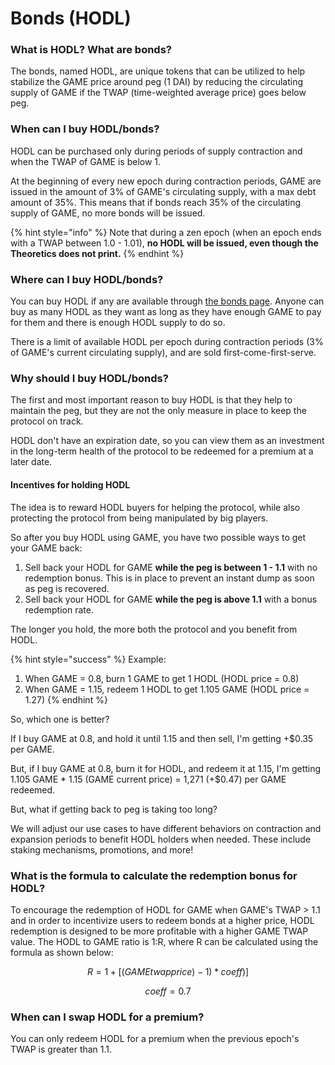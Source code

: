 # Bonds (HODL)

### What is HODL? What are bonds?

The bonds, named HODL, are unique tokens that can be utilized to help stabilize the GAME price around peg (1 DAI) by reducing the circulating supply of GAME if the TWAP (time-weighted average price) goes below peg.

### When can I buy HODL/bonds?

HODL can be purchased only during periods of supply contraction and when the TWAP of GAME is below 1.

At the beginning of every new epoch during contraction periods, GAME are issued in the amount of 3% of GAME's circulating supply, with a max debt amount of 35%. This means that if bonds reach 35% of the circulating supply of GAME, no more bonds will be issued.

{% hint style="info" %}
Note that during a zen epoch (when an epoch ends with a TWAP between 1.0 - 1.01), **no HODL will be issued, even though the Theoretics does not print.**
{% endhint %}

### Where can I buy HODL/bonds?

You can buy HODL if any are available through [the bonds page](https://gametheory.tech/bonds). Anyone can buy as many HODL as they want as long as they have enough GAME to pay for them and there is enough HODL supply to do so.

There is a limit of available HODL per epoch during contraction periods (3% of GAME's current circulating supply), and are sold first-come-first-serve.

### Why should I buy HODL/bonds?

The first and most important reason to buy HODL is that they help to maintain the peg, but they are not the only measure in place to keep the protocol on track.

HODL don't have an expiration date, so you can view them as an investment in the long-term health of the protocol to be redeemed for a premium at a later date.

#### Incentives for holding HODL

The idea is to reward HODL buyers for helping the protocol, while also protecting the protocol from being manipulated by big players.

So after you buy HODL using GAME, you have two possible ways to get your GAME back:

1. Sell back your HODL for GAME **while the peg is between 1 - 1.1** with no redemption bonus. This is in place to prevent an instant dump as soon as peg is recovered.
2. Sell back your HODL for GAME **while the peg is above 1.1** with a bonus redemption rate.

The longer you hold, the more both the protocol and you benefit from HODL.

{% hint style="success" %}
Example:

1. When GAME = 0.8, burn 1 GAME to get 1 HODL (HODL price = 0.8)
2. When GAME = 1.15, redeem 1 HODL to get 1.105 GAME (HODL price = 1.27)
{% endhint %}

So, which one is better?

If I buy GAME at 0.8, and hold it until 1.15 and then sell, I'm getting +$0.35 per GAME.

But, if I buy GAME at 0.8, burn it for HODL, and redeem it at 1.15, I'm getting 1.105 GAME \* 1.15 (GAME current price) = 1,271 (+$0.47) per GAME redeemed.

But, what if getting back to peg is taking too long?

We will adjust our use cases to have different behaviors on contraction and expansion periods to benefit HODL holders when needed. These include staking mechanisms, promotions, and more!

### What is the formula to calculate the redemption bonus for HODL?

To encourage the redemption of HODL for GAME when GAME's TWAP > 1.1 and in order to incentivize users to redeem bonds at a higher price, HODL redemption is designed to be more profitable with a higher GAME TWAP value. The HODL to GAME ratio is 1:R, where R can be calculated using the formula as shown below:

$$
R=1+[(GAMEtwapprice)-1)*coeff)]
$$

$$
coeff = 0.7
$$

### When can I swap HODL for a premium?

You can only redeem HODL for a premium when the previous epoch's TWAP is greater than 1.1.
